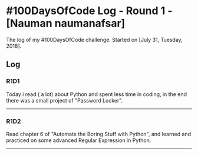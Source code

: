 # #100DaysOfCode Log - Round 1 - [Nauman naumanafsar]

The log of my #100DaysOfCode challenge. Started on [July 31, Tuesday, 2018].

## Log

### R1D1
Today i read ( a lot) about Python and spent less time in coding, in the end there was a small project of "Password Locker".


-----------
### R1D2
Read chapter 6 of "Automate the Boring Stuff with Python", and learned and practiced on some advanced Regular Expression in Python.

--------
